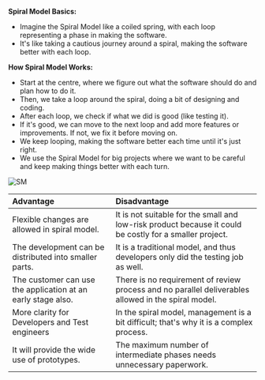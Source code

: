 ﻿**Spiral Model Basics:**

- Imagine the Spiral Model like a coiled spring, with each loop representing a phase in making the software.
- It's like taking a cautious journey around a spiral, making the software better with each loop.

**How Spiral Model Works:**

- Start at the centre, where we figure out what the software should do and plan how to do it.
- Then, we take a loop around the spiral, doing a bit of designing and coding.
- After each loop, we check if what we did is good (like testing it).
- If it's good, we can move to the next loop and add more features or improvements. If not, we fix it before moving on.
- We keep looping, making the software better each time until it's just right.
- We use the Spiral Model for big projects where we want to be careful and keep making things better with each turn.





![SM](https://github.com/rhushikesh2000/JAVA_TUTORIAL_/assets/142867318/0318bb4c-f005-40e8-949c-64e92d952af8)



|**Advantage**|**Disadvantage**|
| :- | :- |
|Flexible changes are allowed in spiral model.|It is not suitable for the small and low-risk product because it could be costly for a smaller project.|
|The development can be distributed into smaller parts.|It is a traditional model, and thus developers only did the testing job as well.|
|The customer can use the application at an early stage also.|There is no requirement of review process and no parallel deliverables allowed in the spiral model.|
|More clarity for Developers and Test engineers|In the spiral model, management is a bit difficult; that's why it is a complex process.|
|It will provide the wide use of prototypes.|The maximum number of intermediate phases needs unnecessary paperwork.|

